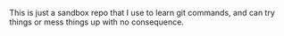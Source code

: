 This is just a sandbox repo that I use to learn git commands, and can try things or mess things up with no consequence.
